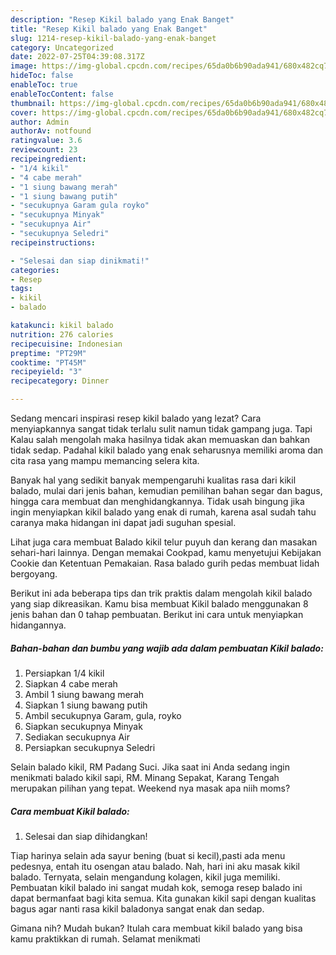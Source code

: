 ```yaml
---
description: "Resep Kikil balado yang Enak Banget"
title: "Resep Kikil balado yang Enak Banget"
slug: 1214-resep-kikil-balado-yang-enak-banget
category: Uncategorized
date: 2022-07-25T04:39:08.317Z
image: https://img-global.cpcdn.com/recipes/65da0b6b90ada941/680x482cq70/kikil-balado-foto-resep-utama.jpg
hideToc: false
enableToc: true
enableTocContent: false
thumbnail: https://img-global.cpcdn.com/recipes/65da0b6b90ada941/680x482cq70/kikil-balado-foto-resep-utama.jpg
cover: https://img-global.cpcdn.com/recipes/65da0b6b90ada941/680x482cq70/kikil-balado-foto-resep-utama.jpg
author: Admin
authorAv: notfound
ratingvalue: 3.6
reviewcount: 23
recipeingredient:
- "1/4 kikil"
- "4 cabe merah"
- "1 siung bawang merah"
- "1 siung bawang putih"
- "secukupnya Garam gula royko"
- "secukupnya Minyak"
- "secukupnya Air"
- "secukupnya Seledri"
recipeinstructions:

- "Selesai dan siap dinikmati!"
categories:
- Resep
tags:
- kikil
- balado

katakunci: kikil balado 
nutrition: 276 calories
recipecuisine: Indonesian
preptime: "PT29M"
cooktime: "PT45M"
recipeyield: "3"
recipecategory: Dinner

---
```



Sedang mencari inspirasi resep kikil balado yang lezat? Cara menyiapkannya sangat tidak terlalu sulit namun tidak gampang juga. Tapi Kalau salah mengolah maka hasilnya tidak akan memuaskan dan bahkan tidak sedap. Padahal kikil balado yang enak seharusnya memiliki aroma dan cita rasa yang mampu memancing selera kita.


Banyak hal yang sedikit banyak mempengaruhi kualitas rasa dari kikil balado, mulai dari jenis bahan, kemudian pemilihan bahan segar dan bagus, hingga cara membuat dan menghidangkannya. Tidak usah bingung jika ingin menyiapkan kikil balado yang enak di rumah, karena asal sudah tahu caranya maka hidangan ini dapat jadi suguhan spesial.

Lihat juga cara membuat Balado kikil telur puyuh dan kerang dan masakan sehari-hari lainnya. Dengan memakai Cookpad, kamu menyetujui Kebijakan Cookie dan Ketentuan Pemakaian. Rasa balado gurih pedas membuat lidah bergoyang.


Berikut ini ada beberapa tips dan trik praktis dalam mengolah kikil balado yang siap dikreasikan. Kamu bisa membuat Kikil balado menggunakan 8 jenis bahan dan 0 tahap pembuatan. Berikut ini cara untuk menyiapkan hidangannya.

<!--inarticleads1-->

##### Bahan-bahan dan bumbu yang wajib ada dalam pembuatan Kikil balado:

1. Persiapkan 1/4 kikil
1. Siapkan 4 cabe merah
1. Ambil 1 siung bawang merah
1. Siapkan 1 siung bawang putih
1. Ambil secukupnya Garam, gula, royko
1. Siapkan secukupnya Minyak
1. Sediakan secukupnya Air
1. Persiapkan secukupnya Seledri


Selain balado kikil, RM Padang Suci. Jika saat ini Anda sedang ingin menikmati balado kikil sapi, RM. Minang Sepakat, Karang Tengah merupakan pilihan yang tepat. Weekend nya masak apa niih moms? 

<!--inarticleads2-->

##### Cara membuat Kikil balado:


1. Selesai dan siap dihidangkan!

Tiap harinya selain ada sayur bening (buat si kecil),pasti ada menu pedesnya, entah itu osengan atau balado. Nah, hari ini aku masak kikil balado. Ternyata, selain mengandung kolagen, kikil juga memiliki. Pembuatan kikil balado ini sangat mudah kok, semoga resep balado ini dapat bermanfaat bagi kita semua. Kita gunakan kikil sapi dengan kualitas bagus agar nanti rasa kikil baladonya sangat enak dan sedap. 

Gimana nih? Mudah bukan? Itulah cara membuat kikil balado yang bisa kamu praktikkan di rumah. Selamat menikmati
